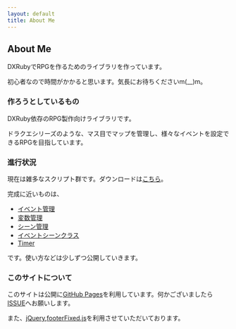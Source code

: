 ```yaml
---
layout: default
title: About Me
---
```


## About Me

DXRubyでRPGを作るためのライブラリを作っています。

初心者なので時間がかかると思います。気長にお待ちくださいm(__)m。

### 作ろうとしているもの

DXRuby依存のRPG製作向けライブラリです。

ドラクエシリーズのような、マス目でマップを管理し、様々なイベントを設定できるRPGを目指しています。

### 進行状況

現在は雑多なスクリプト群です。ダウンロードは[こちら](./download "ダウンロード")。

完成に近いものは、

* [イベント管理](https://github.com/RPGP1/Tool/blob/master/i386-msvcrt/RPG/1/event.rb)
* [変数管理](https://github.com/RPGP1/Tool/blob/master/i386-msvcrt/RPG/1/variable.rb)
* [シーン管理](https://github.com/RPGP1/Tool/blob/master/i386-msvcrt/RPG/1/game.rb)
* [イベントシーンクラス](https://github.com/RPGP1/Tool/blob/master/i386-msvcrt/RPG/1/eventscene.rb)
* [Timer](https://github.com/RPGP1/Tool/blob/master/i386-msvcrt/MyDXLibrary/timer.rb)

です。使い方などは少しずつ公開していきます。

### このサイトについて

このサイトは公開に[GitHub Pages](http://pages.github.com/)を利用しています。何かございましたら[ISSUE](https://github.com/RPGP1/rpgp1.github.io/issues)へお願いします。

また、[jQuery](http://jquery.com/),[footerFixed.js](http://blog.webcreativepark.net/2007/11/16-012253.html)を利用させていただいております。

